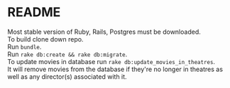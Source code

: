 # README

Most stable version of Ruby, Rails, Postgres must be downloaded. <br />
To build clone down repo. <br />
Run `bundle`. <br />
Run `rake db:create && rake db:migrate`. <br />
To update movies in database run `rake db:update_movies_in_theatres`. <br />
It will remove movies from the database if they're no longer in theatres as well as any director(s) associated with it. <br />
